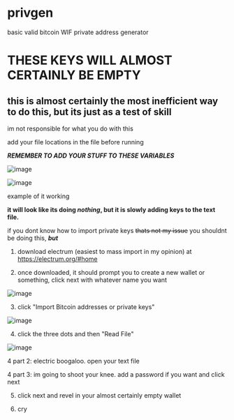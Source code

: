 # privgen
basic valid bitcoin WIF private address generator
<h1>THESE KEYS WILL ALMOST CERTAINLY BE EMPTY</h1>
<h2> this is almost certainly the most inefficient way to do this, but its just as a test of skill</h2>
im not responsible for what you do with this

add your file locations in the file before running

<b><i>REMEMBER TO ADD YOUR STUFF TO THESE VARIABLES</i></b>

![image](https://user-images.githubusercontent.com/91802844/221621142-7876e768-7fee-408f-b34d-bdf8aea378d4.png)


![image](https://user-images.githubusercontent.com/91802844/221621921-e9de8c4f-d1b0-4b65-8e28-b627a307022f.png)

example of it working

<b> it will look like its doing <i>nothing</i>, but it is slowly adding keys to the text file.</b>

if you dont know how to import private keys <s>thats not my issue</s> you shouldnt be doing this, <b><i>but</i></b>

1. download electrum (easiest to mass import in my opinion) at https://electrum.org/#home

2. once downloaded, it should prompt you to create a new wallet or something, click next with whatever name you want

![image](https://user-images.githubusercontent.com/91802844/221505213-a268cffa-426d-46ad-8129-23fef7b48ec0.png)

3. click "Import Bitcoin addresses or private keys"

![image](https://user-images.githubusercontent.com/91802844/221505296-fd01026e-a50e-4261-a3ff-31f998992f35.png)

4. click the three dots and then "Read File"

![image](https://user-images.githubusercontent.com/91802844/221505390-ac7e1ee1-0f17-446b-a3d6-cecf80a08593.png)

4 part 2: electric boogaloo. open your text file

4 part 3: im going to shoot your knee. add a password if you want and click next


5. click next and revel in your almost certainly empty wallet

6. cry

